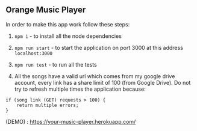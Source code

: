 ## Orange Music Player

In order to make this app work follow these steps:

1. `npm i` - to install all the node dependencies
2. `npm run start` - to start the application on port 3000 at this address `localhost:3000`
3. `npm run test` - to run all the tests

4. All the songs have a valid url which comes from my google drive account, every link has a share limit of 100 (from Google Drive).
Do not try to refresh multiple times the application because:
```
if (song link (GET) requests > 100) {
    return multiple errors;
}
```

(DEMO) : https://your-music-player.herokuapp.com/
